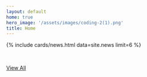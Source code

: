 ```yaml
---
layout: default
home: true
hero_image: '/assets/images/coding-2(1).png'
title: Home
---
```


{% include cards/news.html data=site.news limit=6 %}

<br>

<p>
  <a href="{{ '/news' | absolute_url }}" class="button is-medium is-info">View All</a>
</p>

